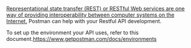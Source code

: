 

[Representational state transfer (REST) or RESTful Web services are one way of providing interoperability between computer systems on the Internet.](https://en.wikipedia.org/wiki/Representational_state_transfer)
Postman can help with your Restful API development.

To set up the environment your API uses, refer to this document.https://www.getpostman.com/docs/environments
